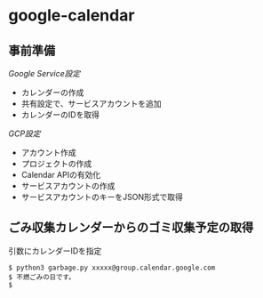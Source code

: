 # google-calendar


## 事前準備

*Google Service設定*
- カレンダーの作成
- 共有設定で、サービスアカウントを追加
- カレンダーのIDを取得

*GCP設定*
- アカウント作成
- プロジェクトの作成
- Calendar APIの有効化
- サービスアカウントの作成
- サービスアカウントのキーをJSON形式で取得

## ごみ収集カレンダーからのゴミ収集予定の取得

引数にカレンダーIDを指定
```
$ python3 garbage.py xxxxx@group.calendar.google.com
$ 不燃ごみの日です。
$
```
